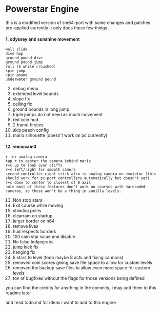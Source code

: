 # Powerstar Engine
this is a modified version of sm64-port with some changes and patches pre-applied
currently it only does these few things

#### 1. odyssey and sunshine movement
	wall slide
	dive hop
	ground pound dive
	ground pound jump
	roll (b while crouched)
	spin jump
	spin pound
	underwater ground pound

2. debug menu
3. extended level bounds
4. slope fix
5. ceiling fix
6. ground pounds in long jump
7. triple jumps do not need as much movement
8. red coin hud
9. 2 frame firsties
10. skip peach config
11. mario silhouette (doesn't work on pc currently)
#### 12. reonucam3
	r for analog camera
	tap r to center the camera behind mario
	r+c up to look over cliffs
	r+c left/right for smooth camera
	second controller right stick also is analog camera on emulator (this should work for pc-port controllers automatically but doesn't yet)
	r+c down to center to closest of 8 axis
	note most of these features don't work on courses with hardcoded cameras, so these won't be a thing in vanilla levels.

13. Non stop stars
14. Exit course while moving
15. shindou poles
16. clearram on startup
17. larger border on n64
18. remove lives
19. hud respects borders
20. 100 coin star value and disable
21. No false ledgegrabs
22. jump kick fix
23. hanging fix
24. 8 stars to level (todo maybe 8 acts and fixing cannons)
25. removed coin scores giving save file space to allow for custom levels
26. removed the backup save files to allow even more space for custom levels
27. ton of bugfixes without the flags for those versions being defined

you can find the credits for anything in the commits, i may add them to this readme later

and read todo.md for ideas i want to add to this engine
